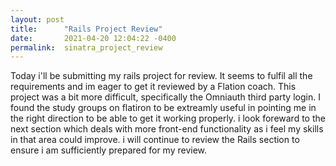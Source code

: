 ```yaml
---
layout: post
title:      "Rails Project Review"
date:       2021-04-20 12:04:22 -0400
permalink:  sinatra_project_review
---
```



Today i'll be submitting my rails project for review. It seems to fulfil all the requirements and im eager to get it reviewed by a Flation coach. This project was a bit more difficult, specifically the Omniauth third party login. I found the study groups on flatiron to be extreamly useful in pointing me in the right direction to be able to get it working properly. i look foreward to the next section which deals with more front-end functionality as i feel my skills in that area could improve. i will continue to review the Rails section to ensure i am sufficiently prepared for my review.

